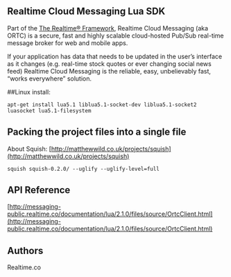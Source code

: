 ## Realtime Cloud Messaging Lua SDK
Part of the [The Realtime® Framework](http://framework.realtime.co), Realtime Cloud Messaging (aka ORTC) is a secure, fast and highly scalable cloud-hosted Pub/Sub real-time message broker for web and mobile apps.

If your application has data that needs to be updated in the user’s interface as it changes (e.g. real-time stock quotes or ever changing social news feed) Realtime Cloud Messaging is the reliable, easy, unbelievably fast, “works everywhere” solution.

##Linux install:

`apt-get install lua5.1 liblua5.1-socket-dev liblua5.1-socket2 luasocket lua5.1-filesystem`

## Packing the project files into a single file

About Squish:
[http://matthewwild.co.uk/projects/squish](http://matthewwild.co.uk/projects/squish)

`squish squish-0.2.0/ --uglify --uglify-level=full`


## API Reference
[http://messaging-public.realtime.co/documentation/lua/2.1.0/files/source/OrtcClient.html](http://messaging-public.realtime.co/documentation/lua/2.1.0/files/source/OrtcClient.html)


## Authors
Realtime.co
